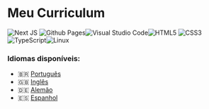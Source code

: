 # Meu Curriculum


![Next JS](https://img.shields.io/badge/Next-black?style=for-the-badge&logo=next.js&logoColor=white) ![Github Pages](https://img.shields.io/badge/github%20pages-121013?style=for-the-badge&logo=github&logoColor=white)![Visual Studio Code](https://img.shields.io/badge/Visual%20Studio%20Code-0078d7.svg?style=for-the-badge&logo=visual-studio-code&logoColor=white)![HTML5](https://img.shields.io/badge/html5-%23E34F26.svg?style=for-the-badge&logo=html5&logoColor=white)	![CSS3](https://img.shields.io/badge/css3-%231572B6.svg?style=for-the-badge&logo=css3&logoColor=white)![TypeScript](https://img.shields.io/badge/typescript-%23007ACC.svg?style=for-the-badge&logo=typescript&logoColor=white)![Linux](https://img.shields.io/badge/Linux-FCC624?style=for-the-badge&logo=linux&logoColor=black)

### Idiomas disponíveis:

- 🇧🇷 [Português](http://nortte.com/pt-br)
- 🇬🇧 [Inglês](http://nortte.com/en)
- 🇩🇪 [Alemão](http://nortte.com/de)
- 🇪🇸 [Espanhol](http://nortte.com/es)
 